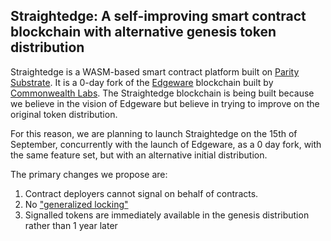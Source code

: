 ## Straightedge: A self-improving smart contract blockchain with alternative genesis token distribution

Straightedge is a WASM-based smart contract platform built on [Parity Substrate](https://github.com/paritytech/substrate).
It is a 0-day fork of the [Edgeware](https://edgewa.re/) blockchain built by
[Commonwealth Labs](https://commonwealth.im/).  The Straightedge blockchain
is being built because we believe in the vision of Edgeware but believe in trying to
improve on the original token distribution.

For this reason, we are planning to launch Straightedge on the 15th of September,
concurrently with the launch of Edgeware, as a 0 day fork, with the same feature set,
but with an alternative initial distribution.

The primary changes we propose are:
1) Contract deployers cannot signal on behalf of contracts.
2) No ["generalized locking"](https://blog.edgewa.re/generalized-lock-policy-who-can-appeal-and-how/)
3) Signalled tokens are immediately available in the genesis distribution rather than 1 year later
